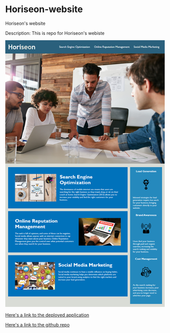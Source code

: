 # Horiseon-website
Horiseon's website

Description: This is repo for Horiseon's webiste 


![Here's a screenshot of the website](./assets/images/SCREENSHOT.png)

[Here's a link to the deployed application](https://javierrmsf.github.io/Horiseon-website/)

[Here's a link to the github repo](https://github.com/Javierrmsf/Horiseon-website)